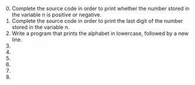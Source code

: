 0. Complete the source code in order to print whether the number stored in the variable n is positive or negative. 
1. Complete the source code in order to print the last digit of the number stored in the variable n.
2. Write a program that prints the alphabet in lowercase, followed by a new line.
3.
4.
5.
6.
7.
8.

